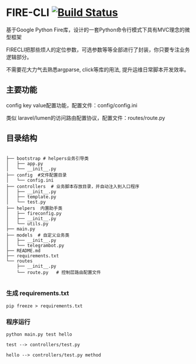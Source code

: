 
# FIRE-CLI [![Build Status](https://travis-ci.org/lifeblood/fire-cli.svg?branch=master)](https://travis-ci.org/lifeblood/fire-cli)


基于Google Python Fire库，设计的一套Python命令行模式下具有MVC理念的微型框架

FIRECLI把那些烦人的定位参数，可选参数等等全部进行了封装，你只要专注业务逻辑部分。

不需要花大力气去熟悉argparse, click等库的用法, 提升运维日常脚本开发效率。

## 主要功能

config key value配置功能，配置文件：config/config.ini

类似 laravel/lumen的访问路由配置协议，配置文件：routes/route.py

## 目录结构


````
    
├── bootstrap # helpers业务引导类
│   ├── app.py
│   └── __init__.py
├── config  #文件配置目录
│   └── config.ini
├── controllers  # 业务脚本存放目录，并自动注入到入口程序
│   ├── __init__.py
│   ├── template.py
│   └── test.py
├── helpers  内置助手类
│   ├── fireconfig.py
│   ├── __init__.py
│   └── utils.py
├── main.py
├── models  # 自定义业务类
│   ├── __init__.py
│   └── telegrambot.py
├── README.md
├── requirements.txt
└── routes
    ├── __init__.py
    └── route.py   # 控制层路由配置文件
    
````

### 生成 requirements.txt 
````
pip freeze > requirements.txt
````

### 程序运行

````
python main.py test hello

test --> controllers/test.py

hello --> controllers/test.py method

````
